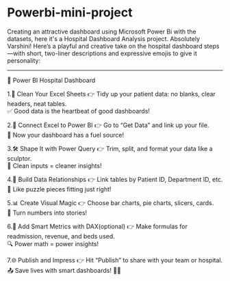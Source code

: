 # Powerbi-mini-project
Creating an attractive dashboard using Microsoft Power Bi with the datasets, here it's a Hospital Dashboard Analysis project.
Absolutely Varshini! Here’s a playful and creative take on the hospital dashboard steps—with short, two-liner descriptions and expressive emojis to give it personality:

---

🎨 Power BI Hospital Dashboard 

1.📂 Clean Your Excel Sheets
   👉 Tidy up your patient data: no blanks, clear headers, neat tables.  
   ✅ Good data is the heartbeat of good dashboards!

2.🔗 Connect Excel to Power BI
   👉 Go to “Get Data” and link up your file.  
   🚀 Now your dashboard has a fuel source!

3.🛠️ Shape It with Power Query
   👉 Trim, split, and format your data like a sculptor.  
   🧹 Clean inputs = cleaner insights!

4.🔧 Build Data Relationships
   👉 Link tables by Patient ID, Department ID, etc.  
   🧩 Like puzzle pieces fitting just right!

5.📊 Create Visual Magic
   👉 Choose bar charts, pie charts, slicers, cards.  
   🌈 Turn numbers into stories!

6.🧮 Add Smart Metrics with DAX(optional)
   👉 Make formulas for readmission, revenue, and beds used.  
   🔍 Power math = power insights!

7.🌐 Publish and Impress
   👉 Hit “Publish” to share with your team or hospital.  
   📤 Save lives with smart dashboards!
 🎨😊
